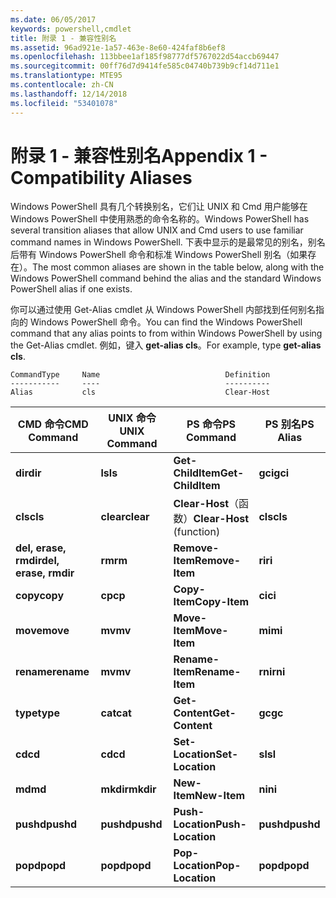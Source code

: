 ```yaml
---
ms.date: 06/05/2017
keywords: powershell,cmdlet
title: 附录 1 - 兼容性别名
ms.assetid: 96ad921e-1a57-463e-8e60-424faf8b6ef8
ms.openlocfilehash: 113bbee1af185f98777df5767022d54accb69447
ms.sourcegitcommit: 00ff76d7d9414fe585c04740b739b9cf14d711e1
ms.translationtype: MTE95
ms.contentlocale: zh-CN
ms.lasthandoff: 12/14/2018
ms.locfileid: "53401078"
---
```

# <a name="appendix-1---compatibility-aliases"></a><span data-ttu-id="cc2dd-103">附录 1 - 兼容性别名</span><span class="sxs-lookup"><span data-stu-id="cc2dd-103">Appendix 1 - Compatibility Aliases</span></span>

<span data-ttu-id="cc2dd-104">Windows PowerShell 具有几个转换别名，它们让 UNIX 和 Cmd 用户能够在 Windows PowerShell 中使用熟悉的命令名称的。</span><span class="sxs-lookup"><span data-stu-id="cc2dd-104">Windows PowerShell has several transition aliases that allow UNIX and Cmd users to use familiar command names in Windows PowerShell.</span></span> <span data-ttu-id="cc2dd-105">下表中显示的是最常见的别名，别名后带有 Windows PowerShell 命令和标准 Windows PowerShell 别名（如果存在）。</span><span class="sxs-lookup"><span data-stu-id="cc2dd-105">The most common aliases are shown in the table below, along with the Windows PowerShell command behind the alias and the standard Windows PowerShell alias if one exists.</span></span>

<span data-ttu-id="cc2dd-106">你可以通过使用 Get-Alias cmdlet 从 Windows PowerShell 内部找到任何别名指向的 Windows PowerShell 命令。</span><span class="sxs-lookup"><span data-stu-id="cc2dd-106">You can find the Windows PowerShell command that any alias points to from within Windows PowerShell by using the Get-Alias cmdlet.</span></span> <span data-ttu-id="cc2dd-107">例如，键入 **get-alias cls**。</span><span class="sxs-lookup"><span data-stu-id="cc2dd-107">For example, type **get-alias cls**.</span></span>

```
CommandType     Name                            Definition
-----------     ----                            ----------
Alias           cls                             Clear-Host
```

|<span data-ttu-id="cc2dd-108">CMD 命令</span><span class="sxs-lookup"><span data-stu-id="cc2dd-108">CMD Command</span></span>|<span data-ttu-id="cc2dd-109">UNIX 命令</span><span class="sxs-lookup"><span data-stu-id="cc2dd-109">UNIX Command</span></span>|<span data-ttu-id="cc2dd-110">PS 命令</span><span class="sxs-lookup"><span data-stu-id="cc2dd-110">PS Command</span></span>|<span data-ttu-id="cc2dd-111">PS 别名</span><span class="sxs-lookup"><span data-stu-id="cc2dd-111">PS Alias</span></span>|
|---------------|----------------|--------------|------------|
|<span data-ttu-id="cc2dd-112">**dir**</span><span class="sxs-lookup"><span data-stu-id="cc2dd-112">**dir**</span></span>|<span data-ttu-id="cc2dd-113">**ls**</span><span class="sxs-lookup"><span data-stu-id="cc2dd-113">**ls**</span></span>|<span data-ttu-id="cc2dd-114">**Get-ChildItem**</span><span class="sxs-lookup"><span data-stu-id="cc2dd-114">**Get-ChildItem**</span></span>|<span data-ttu-id="cc2dd-115">**gci**</span><span class="sxs-lookup"><span data-stu-id="cc2dd-115">**gci**</span></span>|
|<span data-ttu-id="cc2dd-116">**cls**</span><span class="sxs-lookup"><span data-stu-id="cc2dd-116">**cls**</span></span>|<span data-ttu-id="cc2dd-117">**clear**</span><span class="sxs-lookup"><span data-stu-id="cc2dd-117">**clear**</span></span>|<span data-ttu-id="cc2dd-118">**Clear-Host**（函数）</span><span class="sxs-lookup"><span data-stu-id="cc2dd-118">**Clear-Host** (function)</span></span>|<span data-ttu-id="cc2dd-119">**cls**</span><span class="sxs-lookup"><span data-stu-id="cc2dd-119">**cls**</span></span>|
|<span data-ttu-id="cc2dd-120">**del, erase, rmdir**</span><span class="sxs-lookup"><span data-stu-id="cc2dd-120">**del, erase, rmdir**</span></span>|<span data-ttu-id="cc2dd-121">**rm**</span><span class="sxs-lookup"><span data-stu-id="cc2dd-121">**rm**</span></span>|<span data-ttu-id="cc2dd-122">**Remove-Item**</span><span class="sxs-lookup"><span data-stu-id="cc2dd-122">**Remove-Item**</span></span>|<span data-ttu-id="cc2dd-123">**ri**</span><span class="sxs-lookup"><span data-stu-id="cc2dd-123">**ri**</span></span>|
|<span data-ttu-id="cc2dd-124">**copy**</span><span class="sxs-lookup"><span data-stu-id="cc2dd-124">**copy**</span></span>|<span data-ttu-id="cc2dd-125">**cp**</span><span class="sxs-lookup"><span data-stu-id="cc2dd-125">**cp**</span></span>|<span data-ttu-id="cc2dd-126">**Copy-Item**</span><span class="sxs-lookup"><span data-stu-id="cc2dd-126">**Copy-Item**</span></span>|<span data-ttu-id="cc2dd-127">**ci**</span><span class="sxs-lookup"><span data-stu-id="cc2dd-127">**ci**</span></span>|
|<span data-ttu-id="cc2dd-128">**move**</span><span class="sxs-lookup"><span data-stu-id="cc2dd-128">**move**</span></span>|<span data-ttu-id="cc2dd-129">**mv**</span><span class="sxs-lookup"><span data-stu-id="cc2dd-129">**mv**</span></span>|<span data-ttu-id="cc2dd-130">**Move-Item**</span><span class="sxs-lookup"><span data-stu-id="cc2dd-130">**Move-Item**</span></span>|<span data-ttu-id="cc2dd-131">**mi**</span><span class="sxs-lookup"><span data-stu-id="cc2dd-131">**mi**</span></span>|
|<span data-ttu-id="cc2dd-132">**rename**</span><span class="sxs-lookup"><span data-stu-id="cc2dd-132">**rename**</span></span>|<span data-ttu-id="cc2dd-133">**mv**</span><span class="sxs-lookup"><span data-stu-id="cc2dd-133">**mv**</span></span>|<span data-ttu-id="cc2dd-134">**Rename-Item**</span><span class="sxs-lookup"><span data-stu-id="cc2dd-134">**Rename-Item**</span></span>|<span data-ttu-id="cc2dd-135">**rni**</span><span class="sxs-lookup"><span data-stu-id="cc2dd-135">**rni**</span></span>|
|<span data-ttu-id="cc2dd-136">**type**</span><span class="sxs-lookup"><span data-stu-id="cc2dd-136">**type**</span></span>|<span data-ttu-id="cc2dd-137">**cat**</span><span class="sxs-lookup"><span data-stu-id="cc2dd-137">**cat**</span></span>|<span data-ttu-id="cc2dd-138">**Get-Content**</span><span class="sxs-lookup"><span data-stu-id="cc2dd-138">**Get-Content**</span></span>|<span data-ttu-id="cc2dd-139">**gc**</span><span class="sxs-lookup"><span data-stu-id="cc2dd-139">**gc**</span></span>|
|<span data-ttu-id="cc2dd-140">**cd**</span><span class="sxs-lookup"><span data-stu-id="cc2dd-140">**cd**</span></span>|<span data-ttu-id="cc2dd-141">**cd**</span><span class="sxs-lookup"><span data-stu-id="cc2dd-141">**cd**</span></span>|<span data-ttu-id="cc2dd-142">**Set-Location**</span><span class="sxs-lookup"><span data-stu-id="cc2dd-142">**Set-Location**</span></span>|<span data-ttu-id="cc2dd-143">**sl**</span><span class="sxs-lookup"><span data-stu-id="cc2dd-143">**sl**</span></span>|
|<span data-ttu-id="cc2dd-144">**md**</span><span class="sxs-lookup"><span data-stu-id="cc2dd-144">**md**</span></span>|<span data-ttu-id="cc2dd-145">**mkdir**</span><span class="sxs-lookup"><span data-stu-id="cc2dd-145">**mkdir**</span></span>|<span data-ttu-id="cc2dd-146">**New-Item**</span><span class="sxs-lookup"><span data-stu-id="cc2dd-146">**New-Item**</span></span>|<span data-ttu-id="cc2dd-147">**ni**</span><span class="sxs-lookup"><span data-stu-id="cc2dd-147">**ni**</span></span>|
|<span data-ttu-id="cc2dd-148">**pushd**</span><span class="sxs-lookup"><span data-stu-id="cc2dd-148">**pushd**</span></span>|<span data-ttu-id="cc2dd-149">**pushd**</span><span class="sxs-lookup"><span data-stu-id="cc2dd-149">**pushd**</span></span>|<span data-ttu-id="cc2dd-150">**Push-Location**</span><span class="sxs-lookup"><span data-stu-id="cc2dd-150">**Push-Location**</span></span>|<span data-ttu-id="cc2dd-151">**pushd**</span><span class="sxs-lookup"><span data-stu-id="cc2dd-151">**pushd**</span></span>|
|<span data-ttu-id="cc2dd-152">**popd**</span><span class="sxs-lookup"><span data-stu-id="cc2dd-152">**popd**</span></span>|<span data-ttu-id="cc2dd-153">**popd**</span><span class="sxs-lookup"><span data-stu-id="cc2dd-153">**popd**</span></span>|<span data-ttu-id="cc2dd-154">**Pop-Location**</span><span class="sxs-lookup"><span data-stu-id="cc2dd-154">**Pop-Location**</span></span>|<span data-ttu-id="cc2dd-155">**popd**</span><span class="sxs-lookup"><span data-stu-id="cc2dd-155">**popd**</span></span>|
